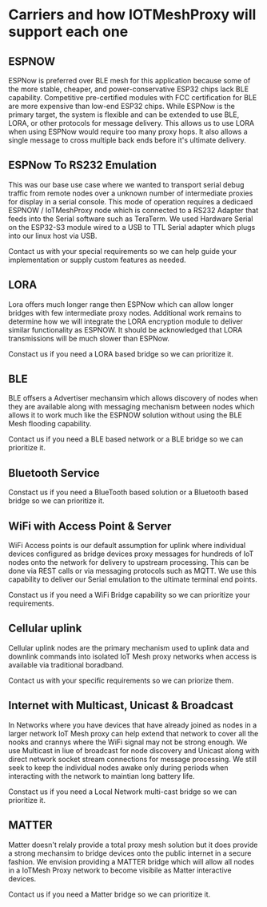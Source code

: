 # Carriers and how IOTMeshProxy will support each one

## ESPNOW
ESPNow is preferred over BLE mesh for this application because some of the more stable, cheaper, and power-conservative ESP32 chips lack BLE capability. Competitive pre-certified modules with FCC certification for BLE are more expensive than low-end ESP32 chips. While ESPNow is the primary target, the system is flexible and can be extended to use BLE, LORA, or other protocols for message delivery. This allows us to use LORA when using ESPNow would require too many proxy hops. It also allows a single message to cross multiple back ends before it's ultimate delivery. 

## ESPNow To RS232 Emulation
This was our base use case where we wanted to transport serial debug traffic from remote nodes over a unknown number of intermediate proxies for display in a serial console. This mode of operation requires a dedicaed ESPNOW / IoTMeshProxy node which is connected to a RS232 Adapter that feeds into the Serial software such as TeraTerm.  We used Hardware Serial on the ESP32-S3 module wired to a USB to TTL Serial adapter which plugs into our linux host via USB.

Contact us with your special requirements so we can help guide your implementation or supply custom features as needed. 



## LORA
Lora offers much longer range then ESPNow which can allow longer bridges with few intermediate proxy nodes.  Additional work remains to determine how we will integrate the LORA encryption module to deliver similar functionality as ESPNOW.   It should be acknowledged that LORA transmissions will be much slower than ESPNow.  

Constact us if you need a LORA based bridge so we can prioritize it. 

## BLE
BLE offsers a Advertiser mechansim which allows discovery of nodes when they are available along with messaging mechanism between nodes which allows it to work much like the ESPNOW solution without using the BLE Mesh flooding capability. 

Contact us if you need a BLE based network or a BLE bridge so we can prioritize it. 

## Bluetooth Service
Constact us if you need a BlueTooth based solution or a Bluetooth based bridge so we can prioritize it. 

## WiFi with Access Point & Server 
WiFi Access points is our default assumption for uplink where individual devices configured as bridge devices proxy messages for hundreds of IoT nodes onto the network for delivery to upstream processing.   This can be done via REST calls or via messaging protocols such as MQTT.  We use this capability to deliver our Serial emulation to the ultimate terminal end points. 

Constact us if you need a WiFi Bridge capability so we can prioritize your requirements.


## Cellular uplink
Cellular uplink nodes are the primary mechanism used to uplink data and downlink commands into isolated IoT Mesh proxy networks when access is available via traditional boradband.

Contact us with your specific requirements so we can priorize them. 

## Internet with Multicast, Unicast & Broadcast

In Networks where you have devices that have already joined as nodes in a larger network  IoT Mesh proxy can help extend that network to cover all the nooks and crannys where the WiFi signal may not be strong enough.    We use Multicast in liue of broadcast for node discovery and Unicast along with direct network socket stream connections for message processing.  We still seek to keep the individual nodes awake only during periods when interacting with the network to maintian long battery life. 

Constact us if you need a Local Network multi-cast bridge so we can prioritize it. 


## MATTER
Matter doesn't relaly provide a total proxy mesh solution but it does provide a strong mechansim to bridge devices onto the public internet in a secure fashion.  We envision providing a MATTER bridge which will allow all nodes in a IoTMesh Proxy network to become visibile as Matter interactive devices. 

Contact us if you need a Matter bridge so we can prioritize it.
